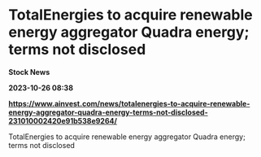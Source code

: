 # TotalEnergies to acquire renewable energy aggregator Quadra energy; terms not disclosed
**Stock News**

**2023-10-26 08:38**

**https://www.ainvest.com/news/totalenergies-to-acquire-renewable-energy-aggregator-quadra-energy-terms-not-disclosed-231010002420e91b538e9264/**

TotalEnergies to acquire renewable energy aggregator Quadra energy; terms not disclosed